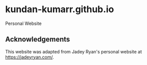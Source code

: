 # kundan-kumarr.github.io
Personal Website 

## Acknowledgements

This website was adapted from Jadey Ryan's personal website at <https://jadeyryan.com/>.